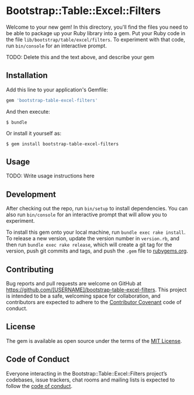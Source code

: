 # Bootstrap::Table::Excel::Filters

Welcome to your new gem! In this directory, you'll find the files you need to be able to package up your Ruby library into a gem. Put your Ruby code in the file `lib/bootstrap/table/excel/filters`. To experiment with that code, run `bin/console` for an interactive prompt.

TODO: Delete this and the text above, and describe your gem

## Installation

Add this line to your application's Gemfile:

```ruby
gem 'bootstrap-table-excel-filters'
```

And then execute:

    $ bundle

Or install it yourself as:

    $ gem install bootstrap-table-excel-filters

## Usage

TODO: Write usage instructions here

## Development

After checking out the repo, run `bin/setup` to install dependencies. You can also run `bin/console` for an interactive prompt that will allow you to experiment.

To install this gem onto your local machine, run `bundle exec rake install`. To release a new version, update the version number in `version.rb`, and then run `bundle exec rake release`, which will create a git tag for the version, push git commits and tags, and push the `.gem` file to [rubygems.org](https://rubygems.org).

## Contributing

Bug reports and pull requests are welcome on GitHub at https://github.com/[USERNAME]/bootstrap-table-excel-filters. This project is intended to be a safe, welcoming space for collaboration, and contributors are expected to adhere to the [Contributor Covenant](http://contributor-covenant.org) code of conduct.

## License

The gem is available as open source under the terms of the [MIT License](https://opensource.org/licenses/MIT).

## Code of Conduct

Everyone interacting in the Bootstrap::Table::Excel::Filters project’s codebases, issue trackers, chat rooms and mailing lists is expected to follow the [code of conduct](https://github.com/[USERNAME]/bootstrap-table-excel-filters/blob/master/CODE_OF_CONDUCT.md).
